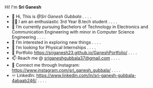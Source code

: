 Hi! I'm **Sri Ganesh**
- 👋 Hi, This is _@Sri Ganesh Gubbala_ . . . .
- 👨‍🎓 I am an enthusiastic 3rd Year B.tech student . . . .
- 🌱 I’m currently pursuing Bachelors of Technology in Electronics and Communication Engineering with minor in Computer Science Engineering . . . . 
- 👀 I’m interested in exploring new things . . . .
- 💞️ I’m looking for Physical Internships . . . .
- 🔗 Portfolio https://sriganesh23.github.io/GaneshPortfolio/ . . . .
- 📫 Reach me @ sriganeshgubbala37@gmail.com . . . .
- 📩 Connect me through Instagram: https://www.instagram.com/sri_ganesh_gubbala/ . . . .
- ♾ LinkedIn: https://www.linkedin.com/in/sri-ganesh-gubbala-4abaab246/ . . . .

<!---
sriganesh23/sriganesh23 is a ✨ special ✨ repository because its `README.md` (this file) appears on your GitHub profile.
You can click the Preview link to take a look at your changes.
--->
